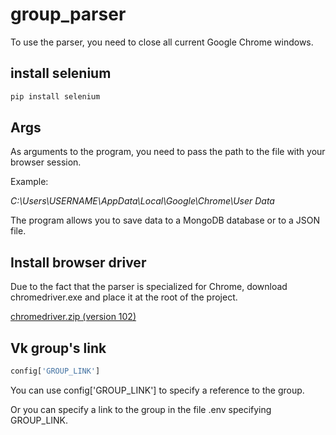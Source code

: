 # group_parser
To use the parser, you need to close all current Google Chrome windows.



## install selenium
```python
pip install selenium
```
## Args
As arguments to the program, you need to pass the path to the file with your browser session.

Example:

*C:\Users\USERNAME\AppData\Local\Google\Chrome\User Data*

The program allows you to save data to a MongoDB database or to a JSON file.

## Install browser driver
Due to the fact that the parser is specialized for Chrome, download chromedriver.exe and place it at the root of the project.

[chromedriver.zip (version 102)](https://chromedriver.storage.googleapis.com/index.html?path=102.0.5005.61/)

## Vk group's link
```python
config['GROUP_LINK'] 
```

You can use config['GROUP_LINK'] to specify a reference to the group.

Or you can specify a link to the group in the file .env specifying GROUP_LINK.
